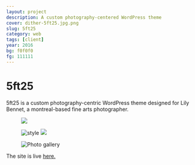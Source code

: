```yaml
---
layout: project
description: A custom photography-centered WordPress theme
cover: dither-5ft25.jpg.png
slug: 5ft25
category: web
tags: [client]
year: 2016
bg: f0f0f0
fg: 111111
---
```


# 5ft25

5ft25 is a custom photography-centric WordPress theme designed for Lily Bennet, a montreal-based fine arts photographer.

<figure>
  <img src='/assets/img/work/5ft25/dither-icon.png.png'>
</figure>

<figure>
  <img alt="style" src="/assets/img/work/5ft25/dither-style.png.png" />
  <img src="/assets/img/work/5ft25/dither-animations.png.png">
</figure>

<figure>
  <img alt='Photo gallery' src='/assets/img/work/5ft25/dither-grid.jpg.png'>
</figure>

The site is live [here.](https://5ft25.com)
